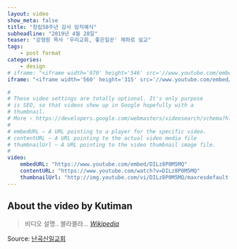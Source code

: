 ```yaml
---
layout: video
show_meta: false
title: "창립50주년 감사 임직예식"
subheadline: "2019년 4월 28일"
teaser: "강형원 목사 '우리교회, 좋은일꾼' 제하로 설교"
tags:
    - post format
categories:
    - design
# iframe: "<iframe width='970' height='546' src='//www.youtube.com/embed/DILz8P0M5MQ' frameborder='0' allowfullscreen></iframe>"
iframe: "<iframe width='560' height='315' src='//www.youtube.com/embed/DILz8P0M5MQ' frameborder='0' allowfullscreen></iframe>"

#
# These video settings are totally optional. It's only purpose
# is SEO, so that videos show up in Google hopefully with a 
# thumbnail.
# More › https://developers.google.com/webmasters/videosearch/schema?hl=en&rd=1
#
# embedURL – A URL pointing to a player for the specific video.
# contentURL – A URL pointing to the actual video media file
# thumbnailUrl – A URL pointing to the video thumbnail image file.
#
video:
    embedURL: "https://www.youtube.com/embed/DILz8P0M5MQ"
    contentURL: "https://www.youtube.com/watch?v=DILz8P0M5MQ"
    thumbnailUrl: "http://img.youtube.com/vi/DILz8P0M5MQ/maxresdefault.jpg"
---
```

<!--more-->

## About the video by Kutiman

> 비디오 설명.. 블라블라... <cite>[Wikipedia](http://en.wikipedia.org/wiki/Kutiman)</cite>



Source: [난곡신일교회](https://www.youtube.com/watch?v=DILz8P0M5MQ)
